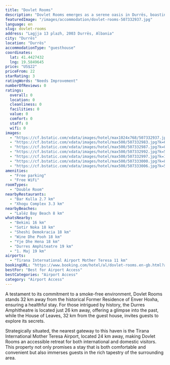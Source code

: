 ```yaml
---
title: "Dovlet Rooms"
description: "Dovlet Rooms emerges as a serene oasis in Durrës, boasting spacious, air-conditioned accommodations complete with private balconies and complimentary WiFi."
featuredImage: "/images/accommodation/dovlet-rooms-507332937.jpg"
language: en
slug: dovlet-rooms
address: "Lagjja 13 plazh, 2003 Durrës, Albania"
city: "Durrës"
location: "Durrës"
accommodationType: "guesthouse"
coordinates:
  lat: 41.4427432
  lng: 19.5849645
price: "US$22"
priceFrom: 22
starRating: 3
ratingWords: "Needs Improvement"
numberOfReviews: 0
ratings:
  overall: 0
  location: 0
  cleanliness: 0
  facilities: 0
  value: 0
  comfort: 0
  staff: 0
  wifi: 0
images:
  - "https://cf.bstatic.com/xdata/images/hotel/max1024x768/507332937.jpg?k=0c34052abd5ea0f97c74dd9b664d1a8c4e833622474dcd005b19850ea72331da&o=&hp=1"
  - "https://cf.bstatic.com/xdata/images/hotel/max500/507332983.jpg?k=6c7bb17bba0dd9b40c62fc69bbaf6262d964a76cecfeedabeb0d7017ba7fb7fa&o=&hp=1"
  - "https://cf.bstatic.com/xdata/images/hotel/max500/507332987.jpg?k=0727ab725c3a9d997773e7dfa6c23efe5bcc521d1e147d6ba69a422f6abfdc49&o=&hp=1"
  - "https://cf.bstatic.com/xdata/images/hotel/max500/507332992.jpg?k=5cc9bf1a613131d6ad4ab98617b05fa788e947e5b8bc8a7f736206f72bdebd15&o=&hp=1"
  - "https://cf.bstatic.com/xdata/images/hotel/max500/507332997.jpg?k=1aaee59fb6535f0dbae4271d721bc621ab8beb51ae58098cd7a0336e397aa2ca&o=&hp=1"
  - "https://cf.bstatic.com/xdata/images/hotel/max500/507333000.jpg?k=8436c71bdc59370e7eaffaaa10a3a5f29203dc12e6ca349cdf3d6943303fa1c0&o=&hp=1"
  - "https://cf.bstatic.com/xdata/images/hotel/max500/507333006.jpg?k=583045bbf2a4fbcb3bfad15ecf9d4a1ee59020ea51a19d722f4a108407f590f9&o=&hp=1"
amenities:
  - "Free parking"
  - "Free WiFi"
roomTypes:
  - "Double Room"
nearbyRestaurants:
  - "Bar Kulla 2.7 km"
  - "Xhogu Complex 3.3 km"
nearbyBeaches:
  - "Lalëz Bay Beach 8 km"
whatsNearby:
  - "Bekimi 16 km"
  - "Sotir Noka 18 km"
  - "Sheshi Demokracia 18 km"
  - "Wine Dhe Pooh 18 km"
  - "Yje Dhe Hena 18 km"
  - "Durres Amphiteatre 19 km"
  - "1. Maj 19 km"
airports:
  - "Tirana International Airport Mother Teresa 11 km"
bookingURL: "https://www.booking.com/hotel/al/dovlet-rooms.en-gb.html?aid=8035640"
bestFor: "Best for Airport Access"
bestCategories: "Airport Access"
category: "Airport Access"
---
```


A testament to its commitment to a smoke-free environment, Dovlet Rooms stands 32 km away from the historical Former Residence of Enver Hoxha, ensuring a healthful stay. For those intrigued by history, the Durres Amphitheatre is located just 26 km away, offering a glimpse into the past, while the House of Leaves, 32 km from the guest house, invites guests to explore its secrets.

Strategically situated, the nearest gateway to this haven is the Tirana International Mother Teresa Airport, located 24 km away, making Dovlet Rooms an accessible retreat for both international and domestic visitors. This property not only promises a stay that is both comfortable and convenient but also immerses guests in the rich tapestry of the surrounding area.